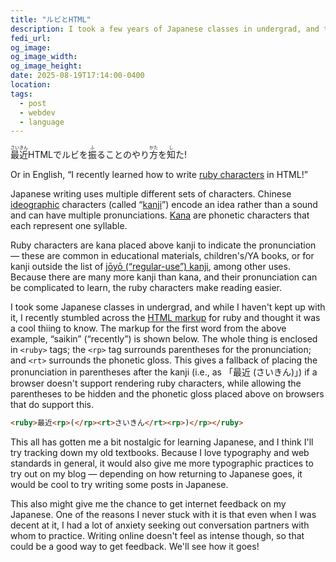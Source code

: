 ```yaml
---
title: "ルビとHTML"
description: I took a few years of Japanese classes in undergrad, and today I'm returning to that and discussing some HTML markup for Japanese and other East Asian languages.
fedi_url: 
og_image: 
og_image_width: 
og_image_height: 
date: 2025-08-19T17:14:00-0400
location:
tags:
  - post
  - webdev
  - language
---
```


<link rel="stylesheet" type="text/css" href="/styles/code/prism-perf-custom.css" />
<link rel="stylesheet" type="text/css" href="/styles/code/code-tweaks.css" />

<ruby>最近<rp>(</rp><rt>さいきん</rt><rp>)</rp></ruby>HTMLでルビを<ruby>振<rp>(</rp><rt>ふ</rt><rp>)</rp></ruby>ることのやり<ruby>方<rp>(</rp><rt>かた</rt><rp>)</rp></ruby>を<ruby>知<rp>(</rp><rt>し</rt><rp>)</rp></ruby>た!

Or in English, “I recently learned how to write [ruby characters](https://en.wikipedia.org/wiki/Ruby_character) in HTML!”

Japanese writing uses multiple different sets of characters. Chinese [ideographic](https://en.wikipedia.org/wiki/Ideogram) characters (called “[kanji](https://en.wikipedia.org/wiki/Kanji)”) encode an idea rather than a sound and can have multiple pronunciations. [Kana](https://en.wikipedia.org/wiki/Kana) are phonetic characters that each represent one syllable. 

Ruby characters are kana placed above kanji to indicate the pronunciation — these are common in educational materials, children's/YA books, or for kanji outside the list of [jōyō (“regular-use”) kanji](https://en.wikipedia.org/wiki/J%C5%8Dy%C5%8D_kanji), among other uses. Because there are many more kanji than kana, and their pronunciation can be complicated to learn, the ruby characters make reading easier.

I took some Japanese classes in undergrad, and while I haven't kept up with it, I recently stumbled across the [HTML markup](https://html.spec.whatwg.org/multipage/text-level-semantics.html#the-ruby-element) for ruby and thought it was a cool thiing to know. The markup for the first word from the above example, “saikin” (“recently”) is shown below. The whole thing is enclosed in `<ruby>` tags; the `<rp>` tag surrounds parentheses for the pronunciation; and `<rt>` surrounds the phonetic gloss. This gives a fallback of placing the pronunciation in parentheses after the kanji (i.e., as 「最近 (さいきん)」) if a browser doesn't support rendering ruby characters, while allowing the parentheses to be hidden and the phonetic gloss placed above on browsers that do support this.

```html
<ruby>最近<rp>(</rp><rt>さいきん</rt><rp>)</rp></ruby>
```

This all has gotten me a bit nostalgic for learning Japanese, and I think I'll try tracking down my old textbooks. Because I love typography and web standards in general, it would also give me more typographic practices to try out on my blog — depending on how returning to Japanese goes, it would be cool to try writing some posts in Japanese. 

This also might give me the chance to get internet feedback on my Japanese. One of the reasons I never stuck with it is that even when I was decent at it, I had a lot of anxiety seeking out conversation partners with whom to practice. Writing online doesn't feel as intense though, so that could be a good way to get feedback. We'll see how it goes!